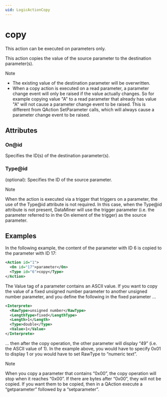 ```yaml
---
uid: LogicActionCopy
---
```


# copy

This action can be executed on parameters only.

This action copies the value of the source parameter to the destination parameter(s).

> [!NOTE]
>
> - The existing value of the destination parameter will be overwritten.
> - When a copy action is executed on a read parameter, a parameter change event will only be raised if the value actually changes. So for example copying value "A" to a read parameter that already has value "A" will not cause a parameter change event to be raised. This is different from QAction SetParameter calls, which will always cause a parameter change event to be raised.

## Attributes

### On@id

Specifies the ID(s) of the destination parameter(s).

### Type@id

(optional): Specifies the ID of the source parameter.

> [!NOTE]
> When the action is executed via a trigger that triggers on a parameter, the use of the Type@id attribute is not required. In this case, when the Type@id attribute is not present, DataMiner will use the trigger parameter (i.e. the parameter referred to in the On element of the trigger) as the source parameter.

## Examples

In the following example, the content of the parameter with ID 6 is copied to the parameter with ID 17:

```xml
<Action id="1">
  <On id="17">parameter</On>
  <Type id="6">copy</Type>
</Action>
```

The Value tag of a parameter contains an ASCII value. If you want to copy the value of a fixed unsigned number parameter to another unsigned number parameter, and you define the following in the fixed parameter ...

```xml
<Interprete>
  <RawType>unsigned number</RawType>
  <LengthType>fixed</LengthType>
  <Length>1</Length>
  <Type>double</Type>
  <Value>1</Value>
</Interprete>
```

... then after the copy operation, the other parameter will display “49” (i.e. the ASCII value of 1). In the example above, you would have to specify <Value>0x01</Value> to display 1 or you would have to set RawType to “numeric text”.

> [!NOTE]
> When you copy a parameter that contains “0x00”, the copy operation will stop when it reaches “0x00”. If there are bytes after “0x00”, they will not be copied. If you want them to be copied, then in a QAction execute a “getparameter” followed by a “setparameter”.
